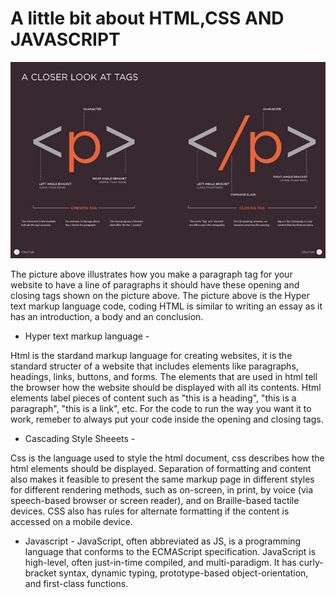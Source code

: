 # A little bit about HTML,CSS AND JAVASCRIPT

![A picture of the paragraph tag](paragraph.png.jpg)

<p> The picture above illustrates how you make a paragraph tag for your website to have a line of paragraphs it should have these opening
and closing tags shown on the picture above. The picture above is the Hyper text markup language code, coding HTML is similar to writing an
 essay as it has an introduction, a body and an conclusion.  </p>

* Hyper text markup language -
<p> Html is the stardand markup language for creating websites, it is the standard structer of a website that includes elements like paragraphs,
headings, links, buttons, and forms. The elements that are used in html tell the browser how the  website should be displayed with all its contents.
 Html elements label pieces of content such as "this is a heading", "this is a paragraph", "this is a link", etc. For the code to run the way you 
want it to work, remeber to always put your code inside the opening and closing tags.</p>

* Cascading Style Sheeets - 
<p>Css is the language used to style the html document, css describes how the html elements should be displayed. Separation of formatting and content 
 also makes it feasible to present the same markup page in different styles for different rendering methods, such as on-screen, in print, by voice (via speech-based browser or screen reader), and on Braille-based tactile devices. CSS also has rules for alternate formatting if the content is accessed on a mobile device.</p>

* Javascript - 
JavaScript, often abbreviated as JS, is a programming language that conforms to the ECMAScript specification. JavaScript is high-level, often just-in-time 
compiled, and multi-paradigm. It has curly-bracket syntax, dynamic typing, prototype-based object-orientation, and first-class functions.

